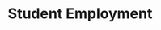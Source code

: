 ---
title: Student Employment
layout: dashboard
permalink: /student-employment.html
dashboard:
  container_id: studentEmployment
  data_sources:
    triannual: /kpidata/student-employment.csv
  default_frequency: triannual
  default_tab: chart
  show_table: true
  charts:
    - type: line
      title: Student Workers
      datasets:
        - row_index: 0
    - type: line
      title: Student Hours
      datasets:
        - row_index: 1
    - type: line
      title: Student Wages
      datasets:
        - row_index: 2
---